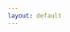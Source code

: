```yaml
---
layout: default
---
```

<script type="text/javascript" src="./iiif-annotation.js"></script>
<link rel="stylesheet" type="text/css" href="./iiif-annotation.css">
<iiif-storyboard ws="wss://intense-hamlet-45148.herokuapp.com" annotationlist="https://dnoneill.github.io/annotate/annotations/0001-list.json" styling="tts: en; fullpage: true; hide_annocontrols: true;"></iiif-storyboard>

<style>
	#header_toolbar {
		display: none;
	}
	.annotation {
		height: 100%;
		top: 0px!important;
		margin-left: 0px;
		font-size: 18px;
		max-height: 100%!important;
	}
</style>
